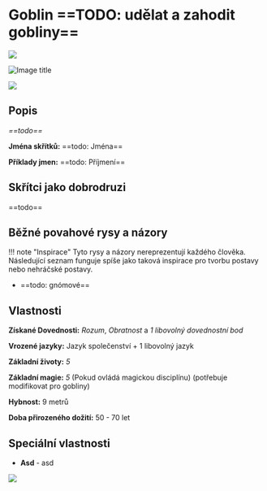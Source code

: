 # Goblin ==TODO: udělat a zahodit gobliny==

<img src="/assets/sep_line.png"/>

![Image title](/assets/OW/races/Goblin.png)

<img src="/assets/sep_line.png"/>

## Popis

*==todo==*

**Jména skřítků:** ==todo: Jména==

**Příklady jmen:** ==todo: Příjmení==

## Skřítci jako dobrodruzi

==todo==

## Běžné povahové rysy a názory

!!! note "Inspirace"
    Tyto rysy a názory nereprezentují každého člověka. Následující seznam funguje spíše jako taková inspirace pro tvorbu postavy nebo nehráčské postavy. 

- ==todo: gnómové==

## Vlastnosti

**Získané Dovednosti:** *Rozum*, *Obratnost* a *1 libovolný dovednostní bod*

**Vrozené jazyky:** Jazyk společenství + 1 libovolný jazyk

**Základní životy:** *5*

**Základní magie:** *5* (Pokud ovládá magickou disciplínu) (potřebuje modifikovat pro gobliny)

**Hybnost:** 9 metrů

**Doba přirozeného dožití:** 50 - 70 let

## Speciální vlastnosti

- **Asd** - asd

<img src="/assets/sep_line.png"/>
